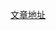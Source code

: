 [文章地址](https://mp.weixin.qq.com/s?__biz=MzU1OTczOTIxNw==&mid=2247483673&idx=1&sn=4a7add47e9d848a553e94487841d1d3e&chksm=fc13f927cb6470311c31d9250b5de0d6ccd36982114d5294fb60ec472df3fea0ceac4f21fdec&token=622225603&lang=zh_CN#rd)
